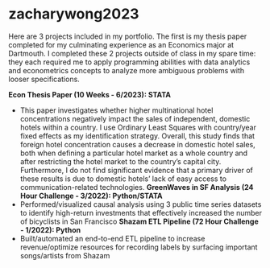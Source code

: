 # zacharywong2023

Here are 3 projects included in my portfolio. The first is my thesis paper completed for my culminating experience as an Economics major at Dartmouth. I completed these 2 projects outside of class in my spare time: they each required me to apply programming abilities with data analytics and econometrics concepts to analyze more ambiguous problems with looser specifications.

**Econ Thesis Paper (10 Weeks - 6/2023): STATA**
- This paper investigates whether higher multinational hotel concentrations negatively impact the sales of independent, domestic hotels within a country. I use Ordinary Least Squares with country/year fixed effects as my identification strategy. Overall, this study finds that foreign hotel concentration causes a decrease in domestic hotel sales, both when defining a particular hotel market as a whole country and after restricting the hotel market to the country’s capital city. Furthermore, I do not find significant evidence that a primary driver of these results is due to domestic hotels’ lack of easy access to communication-related technologies. 
**GreenWaves in SF Analysis (24 Hour Challenge - 3/2022): Python/STATA**
- Performed/visualized causal analysis using 3 public time series datasets to identify high-return investments that
effectively increased the number of bicyclists in San Francisco
**Shazam ETL Pipeline (72 Hour Challenge - 1/2022): Python**
- Built/automated an end-to-end ETL pipeline to increase revenue/optimize resources for recording labels by surfacing
important songs/artists from Shazam



